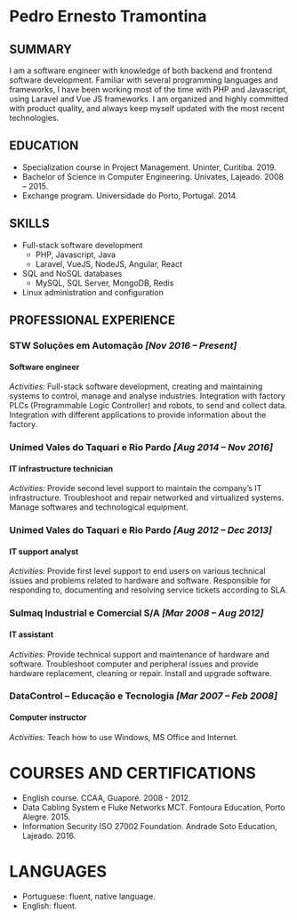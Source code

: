 # Pedro Ernesto Tramontina

## SUMMARY

I am a software engineer with knowledge of both backend and frontend software development. Familiar with several programming languages and frameworks, I have been working most of the time with PHP and Javascript, using Laravel and Vue JS frameworks. I am organized and highly committed with product quality, and always keep myself updated with the most recent technologies. 

## EDUCATION

- Specialization course in Project Management. Uninter, Curitiba. 2019.
- Bachelor of Science in Computer Engineering. Univates, Lajeado. 2008 – 2015.
- Exchange program. Universidade do Porto, Portugal. 2014.

## SKILLS

*	Full-stack software development 
    * PHP, Javascript, Java
    * Laravel, VueJS, NodeJS, Angular, React
*	SQL and NoSQL databases
    *	MySQL, SQL Server, MongoDB, Redis
*	Linux administration and configuration

## PROFESSIONAL EXPERIENCE

###	STW Soluções em Automação *[Nov 2016 – Present]*

#### Software engineer
*Activities:* Full-stack software development, creating and maintaining systems to control, manage and analyse industries. Integration with factory PLCs (Programmable Logic Controller) and robots, to send and collect data. Integration with different applications to provide information about the factory.

###	Unimed Vales do Taquari e Rio Pardo *[Aug 2014 – Nov 2016]*

#### IT infrastructure technician 
*Activities:* Provide second level support to maintain the company’s IT infrastructure. Troubleshoot and repair networked and virtualized systems. Manage softwares and technological equipment.

###	Unimed Vales do Taquari e Rio Pardo *[Aug 2012 – Dec 2013]*

#### IT support analyst
*Activities:* Provide first level support to end users on various technical issues and problems related to hardware and software. Responsible for responding to, documenting and resolving service tickets according to SLA.

###	Sulmaq Industrial e Comercial S/A *[Mar 2008 – Aug 2012]*

#### IT assistant 
*Activities:* Provide technical support and maintenance of hardware and software.  Troubleshoot computer and peripheral issues and provide hardware replacement, cleaning or repair. Install and upgrade software. 

###	DataControl – Educação e Tecnologia *[Mar 2007 – Feb 2008]*

#### Computer instructor
*Activities:* Teach how to use Windows, MS Office and Internet.
 
# COURSES AND CERTIFICATIONS

*	English course. CCAA, Guaporé. 2008 - 2012.
*	Data Cabling System e Fluke Networks MCT. Fontoura Education, Porto Alegre. 2015. 
*	Information Security ISO 27002 Foundation. Andrade Soto Education, Lajeado. 2016.

# LANGUAGES

*	Portuguese: fluent, native language.
*	English: fluent.
